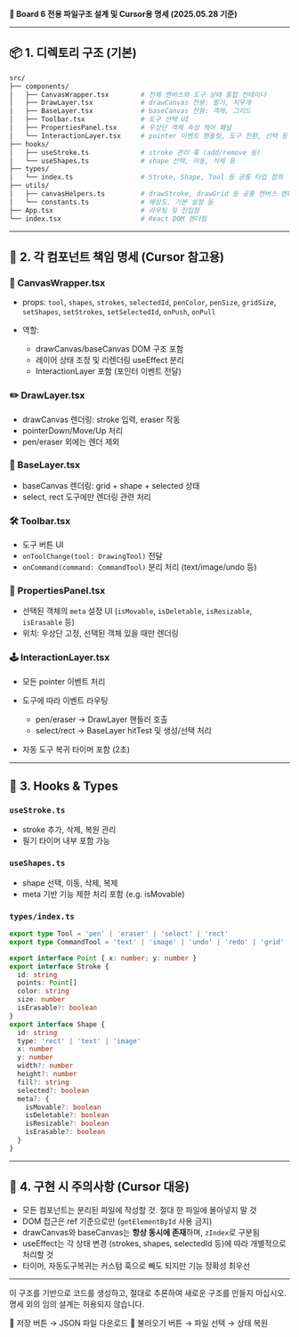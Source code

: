 **📁 Board 6 전용 파일구조 설계 및 Cursor용 명세 (2025.05.28 기준)**

---

## 📦 1. 디렉토리 구조 (기본)

```bash
src/
├── components/
│   ├── CanvasWrapper.tsx        # 전체 캔버스와 도구 상태 통합 컨테이너
│   ├── DrawLayer.tsx            # drawCanvas 전용: 필기, 지우개
│   ├── BaseLayer.tsx            # baseCanvas 전용: 객체, 그리드
│   ├── Toolbar.tsx              # 도구 선택 UI
│   ├── PropertiesPanel.tsx      # 우상단 객체 속성 제어 패널
│   └── InteractionLayer.tsx     # pointer 이벤트 핸들링, 도구 전환, 선택 등
├── hooks/
│   ├── useStroke.ts             # stroke 관리 훅 (add/remove 등)
│   └── useShapes.ts             # shape 선택, 이동, 삭제 등
├── types/
│   └── index.ts                 # Stroke, Shape, Tool 등 공통 타입 정의
├── utils/
│   ├── canvasHelpers.ts         # drawStroke, drawGrid 등 공통 캔버스 렌더 함수
│   └── constants.ts             # 해상도, 기본 설정 등
├── App.tsx                      # 라우팅 및 진입점
└── index.tsx                    # React DOM 렌더링
```

---

## 🧱 2. 각 컴포넌트 책임 명세 (Cursor 참고용)

### 🧩 CanvasWrapper.tsx

* props: `tool`, `shapes`, `strokes`, `selectedId`, `penColor`, `penSize`, `gridSize`, `setShapes`, `setStrokes`, `setSelectedId`, `onPush`, `onPull`
* 역할:

  * drawCanvas/baseCanvas DOM 구조 포함
  * 레이어 상태 조정 및 리렌더링 useEffect 분리
  * InteractionLayer 포함 (포인터 이벤트 전달)

### ✏️ DrawLayer.tsx

* drawCanvas 렌더링: stroke 입력, eraser 작동
* pointerDown/Move/Up 처리
* pen/eraser 외에는 렌더 제외

### 📐 BaseLayer.tsx

* baseCanvas 렌더링: grid + shape + selected 상태
* select, rect 도구에만 렌더링 관련 처리

### 🛠 Toolbar.tsx

* 도구 버튼 UI
* `onToolChange(tool: DrawingTool)` 전달
* `onCommand(command: CommandTool)` 분리 처리 (text/image/undo 등)

### 🧾 PropertiesPanel.tsx

* 선택된 객체의 `meta` 설정 UI (`isMovable`, `isDeletable`, `isResizable`, `isErasable` 등)
* 위치: 우상단 고정, 선택된 객체 있을 때만 렌더링

### 🕹 InteractionLayer.tsx

* 모든 pointer 이벤트 처리
* 도구에 따라 이벤트 라우팅

  * pen/eraser → DrawLayer 핸들러 호출
  * select/rect → BaseLayer hitTest 및 생성/선택 처리
* 자동 도구 복귀 타이머 포함 (2초)

---

## 📂 3. Hooks & Types

### `useStroke.ts`

* stroke 추가, 삭제, 복원 관리
* 필기 타이머 내부 포함 가능

### `useShapes.ts`

* shape 선택, 이동, 삭제, 복제
* meta 기반 기능 제한 처리 포함 (e.g. isMovable)

### `types/index.ts`

```ts
export type Tool = 'pen' | 'eraser' | 'select' | 'rect'
export type CommandTool = 'text' | 'image' | 'undo' | 'redo' | 'grid' | 'settings'

export interface Point { x: number; y: number }
export interface Stroke {
  id: string
  points: Point[]
  color: string
  size: number
  isErasable?: boolean
}
export interface Shape {
  id: string
  type: 'rect' | 'text' | 'image'
  x: number
  y: number
  width?: number
  height?: number
  fill?: string
  selected?: boolean
  meta?: {
    isMovable?: boolean
    isDeletable?: boolean
    isResizable?: boolean
    isErasable?: boolean
  }
}
```

---

## 🧷 4. 구현 시 주의사항 (Cursor 대응)

* 모든 컴포넌트는 분리된 파일에 작성할 것. 절대 한 파일에 몰아넣지 말 것
* DOM 접근은 ref 기준으로만 (`getElementById` 사용 금지)
* drawCanvas와 baseCanvas는 **항상 동시에 존재**하며, `zIndex`로 구분됨
* useEffect는 각 상태 변경 (strokes, shapes, selectedId 등)에 따라 개별적으로 처리할 것
* 타이머, 자동도구복귀는 커스텀 훅으로 빼도 되지만 기능 정확성 최우선

---

이 구조를 기반으로 코드를 생성하고, 절대로 추론하여 새로운 구조를 만들지 마십시오. 명세 외의 임의 설계는 허용되지 않습니다.

💾 저장 버튼 → JSON 파일 다운로드
📁 불러오기 버튼 → 파일 선택 → 상태 복원
